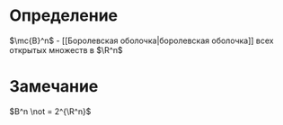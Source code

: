 # Определение
$\mc{B}^n$ - [[Боролевская оболочка|боролевская оболочка]] всех открытых множеств в $\R^n$
# Замечание
$B^n \not = 2^{\R^n}$ 
